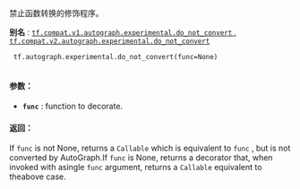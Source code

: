 禁止函数转换的修饰程序。

**别名** : [ `tf.compat.v1.autograph.experimental.do_not_convert` ](/api_docs/python/tf/autograph/experimental/do_not_convert), [ `tf.compat.v2.autograph.experimental.do_not_convert` ](/api_docs/python/tf/autograph/experimental/do_not_convert)

```
 tf.autograph.experimental.do_not_convert(func=None)
 
```

#### 参数：
- **`func`** : function to decorate.


#### 返回：
If  `func`  is not None, returns a  `Callable`  which is equivalent to `func` , but is not converted by AutoGraph.If  `func`  is None, returns a decorator that, when invoked with asingle  `func`  argument, returns a  `Callable`  equivalent to theabove case.

